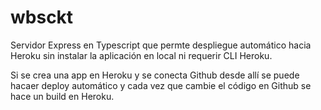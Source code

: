 # wbsckt

Servidor Express en Typescript que permte despliegue automático hacia Heroku sin instalar la aplicación en local ni requerir CLI Heroku.

Si se crea una app en Heroku y se conecta Github desde allí se puede hacaer deploy automático y cada vez que cambie el código en Github
se hace un build en Heroku. 
